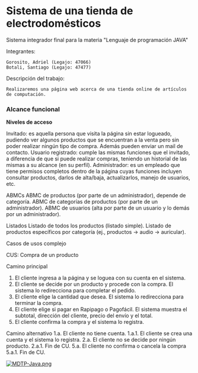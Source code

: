 # Sistema de una tienda de electrodomésticos
Sistema integrador final para la materia "Lenguaje de programación JAVA"


Integrantes:

    Gorosito, Adriel (Legajo: 47066)
    Botali, Santiago (Legajo: 47477)
    
Descripción del trabajo:

    Realizaremos una página web acerca de una tienda online de artículos de computación.

<h3>Alcance funcional</h3>

<b>Niveles de acceso</b>

Invitado: es aquella persona que visita la página sin estar logueado, pudiendo ver algunos productos que se encuentran a la venta pero sin poder realizar ningún tipo de compra. Además pueden enviar un mail de contacto.
Usuario registrado: cumple las mismas funciones que el invitado, a diferencia de que si puede realizar compras, teniendo un historial de las mismas a su alcance (en su perfil).
Administrador: es un empleado que tiene permisos completos dentro de la página cuyas funciones incluyen consultar productos, darlos de alta/baja, actualizarlos, manejo de usuarios, etc.

ABMCs
ABMC de productos (por parte de un administrador), depende de categoría.
ABMC de categorías de productos (por parte de un administrador).
ABMC de usuarios (alta por parte de un usuario y lo demás por un administrador).

Listados
Listado de todos los productos (listado simple).
Listado de productos específicos por categoría (ej., productos → audio → auricular).

Casos de usos complejo

CUS: Compra de un producto

Camino principal
1. El cliente ingresa a la página y se loguea con su cuenta en el sistema.
2. El cliente se decide por un producto y procede con la compra. El sistema lo redirecciona para completar el pedido.
3. El cliente elige la cantidad que desea. El sistema lo redirecciona para terminar la compra.
4. El cliente elige si pagar en Rapipago o Pagofácil. El sistema muestra el subtotal, dirección del cliente, precio del envío y el total.
5. El cliente confirma la compra y el sistema lo registra.

Camino alternativo
1.a. <Durante> El cliente no tiene cuenta.
1.a.1. El cliente se crea una cuenta y el sistema lo registra.
2.a. <Anterior> El cliente no se decide por ningún producto.
	2.a.1. Fin de CU.
5.a. <Reemplaza> El cliente no confirma o cancela la compra
	5.a.1. Fin de CU.

    
    
[![MDTP-Java.png](https://i.postimg.cc/JhVCs5Gb/MDTP-Java.png)](https://postimg.cc/Yv3sVgN9)
